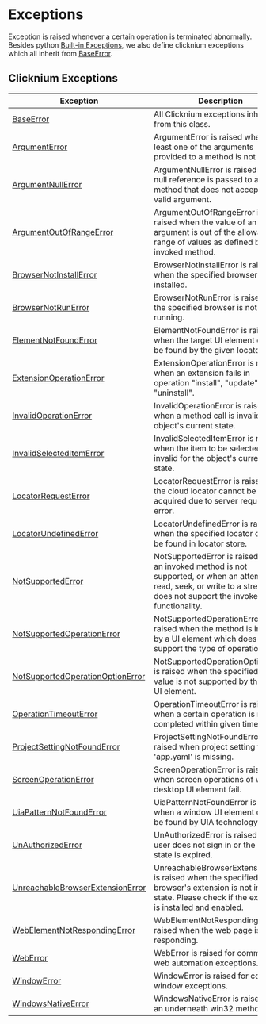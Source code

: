 # Exceptions

Exception is raised whenever a certain operation is terminated abnormally. Besides python [Built-in Exceptions](https://docs.python.org/3/library/exceptions.html#built-in-exceptions), we also define clicknium exceptions which all inherit from [BaseError](./doc/api/python/exceptions/baseerror.md).


## Clicknium Exceptions <!-- {docsify-ignore} -->

| Exception      | Description |
| -----------| ----------- |
| [BaseError](./doc/api/python/exceptions/baseerror.md) |All Clicknium exceptions inherit from this class.|
| [ArgumentError](./doc/api/python/exceptions/argumenterror.md) | ArgumentError is raised when at least one of the arguments provided to a method is not valid.|
| [ArgumentNullError](./doc/api/python/exceptions/argumentnullerror.md) | ArgumentNullError is raised when a null reference is passed to a method that does not accept it as a valid argument.|
| [ArgumentOutOfRangeError](./doc/api/python/exceptions/argumentoutofrangeerror.md) | ArgumentOutOfRangeError is raised when the value of an argument is out of the allowable range of values as defined by the invoked method.|
| [BrowserNotInstallError](./doc/api/python/exceptions/browsernotinstallerror.md) | BrowserNotInstallError is raised when the specified browser is not installed.|
| [BrowserNotRunError](./doc/api/python/exceptions/browsernotrunerror.md) | BrowserNotRunError is raised when the specified browser is not running.|
| [ElementNotFoundError](./doc/api/python/exceptions/elementcannotfounderror.md) | ElementNotFoundError is raised when the target UI element can not be found by the given locator.|
| [ExtensionOperationError](./doc/api/python/exceptions/extensionoperationerror.md) | ExtensionOperationError is raised when an extension fails in operation "install", "update" or "uninstall".|
| [InvalidOperationError](./doc/api/python/exceptions/invalidoperationerror.md)   | InvalidOperationError is raised when a method call is invalid for the object's current state.|
| [InvalidSelectedItemError](./doc/api/python/exceptions/invalidselecteditemerror.md)   | InvalidSelectedItemError is raised when the item to be selected is invalid for the object's current state.|
| [LocatorRequestError](./doc/api/python/exceptions/locatorrequesterror.md) | LocatorRequestError is raised when the cloud locator cannot be acquired due to server request error.|
| [LocatorUndefinedError](./doc/api/python/exceptions/locatorundefinederror.md) | LocatorUndefinedError is raised when the specified locator can not be found in locator store.|
| [NotSupportedError](./doc/api/python/exceptions/notsupportederror.md) | NotSupportedError is raised when an invoked method is not supported, or when an attempt to read, seek, or write to a stream that does not support the invoked functionality.|
| [NotSupportedOperationError](./doc/api/python/exceptions/notsupportedoperationerror.md) | NotSupportedOperationError is raised when the method is invoked by a UI element which does not support the type of operation.|
| [NotSupportedOperationOptionError](./doc/api/python/exceptions/notsupportedoperationoptionerror)   | NotSupportedOperationOptionError is raised when the specified option value is not supported by the target UI element.|
| [OperationTimeoutError](./doc/api/python/exceptions/timeoutoperationerror.md) | OperationTimeoutError is raised when a certain operation is not completed within given time.|
| [ProjectSettingNotFoundError](./doc/api/python/exceptions/projectsettingnotfounderror.md) | ProjectSettingNotFoundError is raised when project setting file 'app.yaml' is missing.|
| [ScreenOperationError](./doc/api/python/exceptions/screenoperationerror.md)   | ScreenOperationError is raised when screen operations of window desktop UI element fail.|
| [UiaPatternNotFoundError](./doc/api/python/exceptions/uiapatternnotfounderror.md)   | UiaPatternNotFoundError is raised when a window UI element can not be found by UIA technology.|
| [UnAuthorizedError](./doc/api/python/exceptions/unauthoriederror.md) | UnAuthorizedError is raised when user does not sign in or the sign in state is expired.|
| [UnreachableBrowserExtensionError](./doc/api/python/exceptions/unreachablebrowserextensionerror.md) | UnreachableBrowserExtensionError is raised when the specified browser's extension is not in ready state. Please check if the extension is installed and enabled.|
| [WebElementNotRespondingError](./doc/api/python/exceptions/webelementnotrespondingerror.md) | WebElementNotRespondingError is raised when the web page is not responding.|
| [WebError](./doc/api/python/exceptions/weberror.md) | WebError is raised for common web automation exceptions.|
| [WindowError](./doc/api/python/exceptions/windowerror.md)   | WindowError is raised for common window exceptions.|
| [WindowsNativeError](./doc/api/python/exceptions/windowsnativeerror.md)   | WindowsNativeError is raised when an underneath win32 method fails.|


